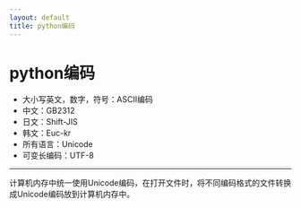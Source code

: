 ```yaml
---
layout: default
title: python编码
---
```

# python编码
* 大小写英文，数字，符号：ASCII编码
* 中文：GB2312
* 日文：Shift-JIS
* 韩文：Euc-kr
* 所有语言：Unicode
* 可变长编码：UTF-8

****

计算机内存中统一使用Unicode编码，在打开文件时，将不同编码格式的文件转换成Unicode编码放到计算机内存中。
